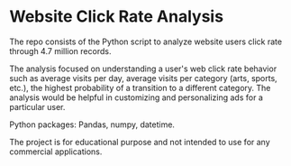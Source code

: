 # Website Click Rate Analysis

The repo consists of the Python script to analyze website users click rate through 4.7 million records. 

The analysis focused on understanding a user's web click rate behavior such as average visits per day, average visits per category (arts, sports, etc.), the highest probability of a transition to a different category. The analysis would be helpful in customizing and personalizing ads for a particular user.

Python packages: Pandas, numpy, datetime.

The project is for educational purpose and not intended to use for any commercial applications. 
